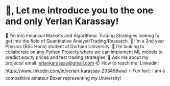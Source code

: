 # 👋, Let me introduce you to the one and only Yerlan Karassay!
🔭 I’m into Financial Markets and Algorithmic Trading Strategies looking to get into the field of Quantitative Analyst/Trading/Research.
🌱 I’m a 2nd year Physics (BSc Hons) student at Durham University.
👯 I’m looking to collaborate on any Python Projects where we can implement ML models to predict equity prices and test trading strategies.
💬 Ask me about my projects! email: erlankarassay@gmail.com
📫 How to reach me: Linkedin: https://www.linkedin.com/in/yerlan-karassay-203456ww/
⚡ Fun fact: I am a competitive amateur Boxer representing my University!

